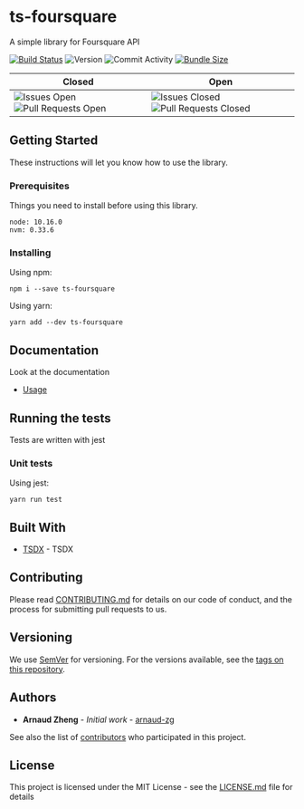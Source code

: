 # ts-foursquare

A simple library for Foursquare API

[![Build Status](https://travis-ci.org/arnaud-zg/ts-foursquare.svg?branch=develop)](https://travis-ci.org/arnaud-zg/ts-foursquare)
![Version](https://img.shields.io/npm/v/ts-foursquare)
![Commit Activity](https://img.shields.io/github/commit-activity/m/arnaud-zg/ts-foursquare)
[![Bundle Size](https://badgen.net/bundlephobia/min/ts-foursquare)](https://bundlephobia.com/result?p=ts-foursquare)


| Closed | Open |
|-|-|
| ![Issues Open](https://img.shields.io/github/issues-closed/arnaud-zg/ts-foursquare) ![Pull Requests Open](https://img.shields.io/github/issues-pr-closed/arnaud-zg/ts-foursquare) | ![Issues Closed](https://img.shields.io/github/issues/arnaud-zg/ts-foursquare) ![Pull Requests Closed](https://img.shields.io/github/issues-pr/arnaud-zg/ts-foursquare) |



## Getting Started

These instructions will let you know how to use the library.

### Prerequisites

Things you need to install before using this library.

```shell
node: 10.16.0
nvm: 0.33.6
```

### Installing

Using npm:

```shell
npm i --save ts-foursquare
```

Using yarn:

```shell
yarn add --dev ts-foursquare
```

## Documentation

Look at the documentation

* [Usage](./doc/usage.md)

## Running the tests

Tests are written with jest

### Unit tests

Using jest:

```shell
yarn run test
```

## Built With

* [TSDX](https://github.com/palmerhq/tsdx) - TSDX

## Contributing

Please read [CONTRIBUTING.md](https://gist.github.com/PurpleBooth/b24679402957c63ec426) for details on our code of conduct, and the process for submitting pull requests to us.

## Versioning

We use [SemVer](http://semver.org/) for versioning. For the versions available, see the [tags on this repository](https://github.com/arnaud-zg/ts-foursquare/tags).

## Authors

* **Arnaud Zheng** - *Initial work* - [arnaud-zg](https://github.com/arnaud-zg)

See also the list of [contributors](https://github.com/arnaud-zg/ts-foursquare/graphs/contributors) who participated in this project.

## License

This project is licensed under the MIT License - see the [LICENSE.md](LICENSE.md) file for details
